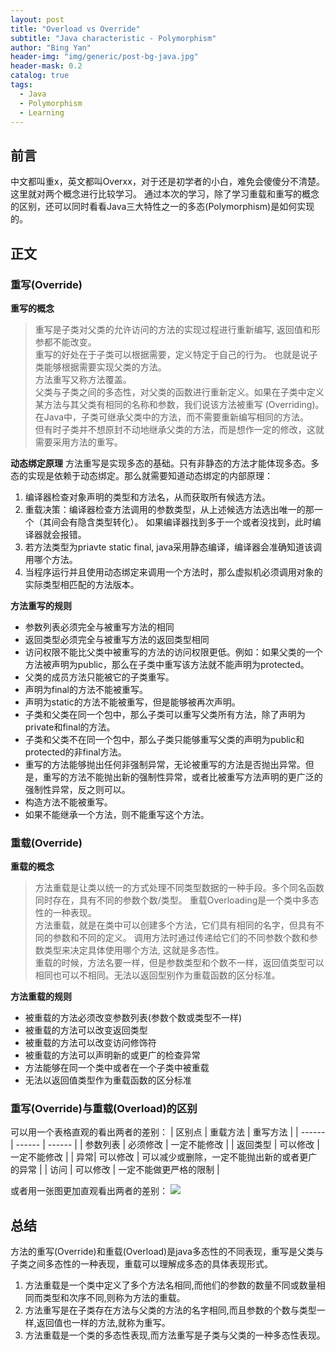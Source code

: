```yaml
---
layout: post
title: "Overload vs Override"
subtitle: "Java characteristic - Polymorphism"
author: "Bing Yan"
header-img: "img/generic/post-bg-java.jpg"
header-mask: 0.2
catalog: true
tags:
  - Java
  - Polymorphism
  - Learning
---
```

## 前言
中文都叫重x，英文都叫Overxx，对于还是初学者的小白，难免会傻傻分不清楚。这里就对两个概念进行比较学习。
通过本次的学习，除了学习重载和重写的概念的区别，还可以同时看看Java三大特性之一的多态(Polymorphism)是如何实现的。

## 正文
### 重写(Override)
**重写的概念**
>重写是子类对父类的允许访问的方法的实现过程进行重新编写, 返回值和形参都不能改变。<br/>
重写的好处在于子类可以根据需要，定义特定于自己的行为。 也就是说子类能够根据需要实现父类的方法。<br/>
方法重写又称方法覆盖。<br/>
父类与子类之间的多态性，对父类的函数进行重新定义。如果在子类中定义某方法与其父类有相同的名称和参数，我们说该方法被重写 (Overriding)。在Java中，子类可继承父类中的方法，而不需要重新编写相同的方法。<br/>
但有时子类并不想原封不动地继承父类的方法，而是想作一定的修改，这就需要采用方法的重写。

**动态绑定原理**
方法重写是实现多态的基础。只有非静态的方法才能体现多态。多态的实现是依赖于动态绑定。那么就需要知道动态绑定的内部原理：
 1. 编译器检查对象声明的类型和方法名，从而获取所有候选方法。
 2. 重载决策：编译器检查方法调用的参数类型，从上述候选方法选出唯一的那一个（其间会有隐含类型转化）。
如果编译器找到多于一个或者没找到，此时编译器就会报错。
 3. 若方法类型为priavte static final, java采用静态编译，编译器会准确知道该调用哪个方法。
 4. 当程序运行并且使用动态绑定来调用一个方法时，那么虚拟机必须调用对象的实际类型相匹配的方法版本。

**方法重写的规则**
*   参数列表必须完全与被重写方法的相同
*   返回类型必须完全与被重写方法的返回类型相同
*   访问权限不能比父类中被重写的方法的访问权限更低。例如：如果父类的一个方法被声明为public，那么在子类中重写该方法就不能声明为protected。
*   父类的成员方法只能被它的子类重写。
*   声明为final的方法不能被重写。
*   声明为static的方法不能被重写，但是能够被再次声明。
*   子类和父类在同一个包中，那么子类可以重写父类所有方法，除了声明为private和final的方法。
*   子类和父类不在同一个包中，那么子类只能够重写父类的声明为public和protected的非final方法。
*   重写的方法能够抛出任何非强制异常，无论被重写的方法是否抛出异常。但是，重写的方法不能抛出新的强制性异常，或者比被重写方法声明的更广泛的强制性异常，反之则可以。
*   构造方法不能被重写。
*   如果不能继承一个方法，则不能重写这个方法。

### 重载(Override)
**重载的概念**
>方法重载是让类以统一的方式处理不同类型数据的一种手段。多个同名函数同时存在，具有不同的参数个数/类型。
重载Overloading是一个类中多态性的一种表现。<br/>
方法重载，就是在类中可以创建多个方法，它们具有相同的名字，但具有不同的参数和不同的定义。
调用方法时通过传递给它们的不同参数个数和参数类型来决定具体使用哪个方法, 这就是多态性。<br/>
重载的时候，方法名要一样，但是参数类型和个数不一样，返回值类型可以相同也可以不相同。无法以返回型别作为重载函数的区分标准。

**方法重载的规则**
*   被重载的方法必须改变参数列表(参数个数或类型不一样)
*   被重载的方法可以改变返回类型
*   被重载的方法可以改变访问修饰符
*   被重载的方法可以声明新的或更广的检查异常
*   方法能够在同一个类中或者在一个子类中被重载
*   无法以返回值类型作为重载函数的区分标准

### 重写(Override)与重载(Overload)的区别
可以用一个表格直观的看出两者的差别：
| 区别点 | 重载方法 | 重写方法 |
| ------ | ------ | ------ |
| 参数列表 | 必须修改 | 一定不能修改 |
| 返回类型 | 可以修改 | 一定不能修改 |
| 异常| 可以修改 | 可以减少或删除，一定不能抛出新的或者更广的异常 |
| 访问 | 可以修改 | 一定不能做更严格的限制 |

或者用一张图更加直观看出两者的差别：
 ![](/img/override/compare.jpg)
 
 
## 总结
方法的重写(Override)和重载(Overload)是java多态性的不同表现，重写是父类与子类之间多态性的一种表现，重载可以理解成多态的具体表现形式。
 1. 方法重载是一个类中定义了多个方法名相同,而他们的参数的数量不同或数量相同而类型和次序不同,则称为方法的重载。
 2. 方法重写是在子类存在方法与父类的方法的名字相同,而且参数的个数与类型一样,返回值也一样的方法,就称为重写。
 3. 方法重载是一个类的多态性表现,而方法重写是子类与父类的一种多态性表现。
 

